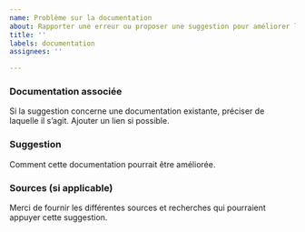 ```yaml
---
name: Problème sur la documentation
about: Rapporter une erreur ou proposer une suggestion pour améliorer la documentation du cefran.
title: ''
labels: documentation
assignees: ''

---
```


###  Documentation associée
Si la suggestion concerne une documentation existante, préciser de laquelle il s’agit. Ajouter un lien si possible.

###  Suggestion
Comment cette documentation pourrait être améliorée.

###  Sources (si applicable)
Merci de fournir les différentes sources et recherches qui pourraient appuyer cette suggestion.
